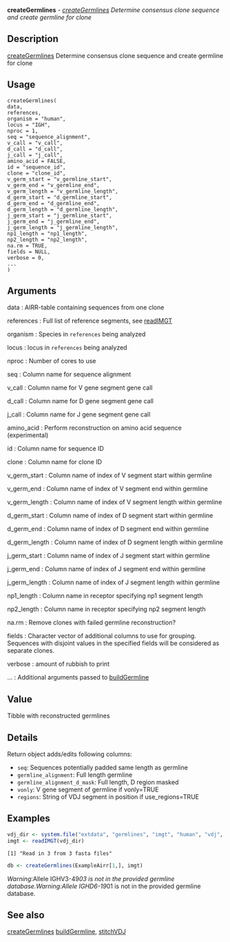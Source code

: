 **createGermlines** - *[createGermlines](createGermlines.md) Determine consensus clone sequence and create germline for clone*

Description
--------------------

[createGermlines](createGermlines.md) Determine consensus clone sequence and create germline for clone


Usage
--------------------
```
createGermlines(
data,
references,
organism = "human",
locus = "IGH",
nproc = 1,
seq = "sequence_alignment",
v_call = "v_call",
d_call = "d_call",
j_call = "j_call",
amino_acid = FALSE,
id = "sequence_id",
clone = "clone_id",
v_germ_start = "v_germline_start",
v_germ_end = "v_germline_end",
v_germ_length = "v_germline_length",
d_germ_start = "d_germline_start",
d_germ_end = "d_germline_end",
d_germ_length = "d_germline_length",
j_germ_start = "j_germline_start",
j_germ_end = "j_germline_end",
j_germ_length = "j_germline_length",
np1_length = "np1_length",
np2_length = "np2_length",
na.rm = TRUE,
fields = NULL,
verbose = 0,
...
)
```

Arguments
-------------------

data
:   AIRR-table containing sequences from one clone

references
:   Full list of reference segments, see [readIMGT](readIMGT.md)

organism
:   Species in `references` being analyzed

locus
:   locus in `references` being analyzed

nproc
:   Number of cores to use

seq
:   Column name for sequence alignment

v_call
:   Column name for V gene segment gene call

d_call
:   Column name for D gene segment gene call

j_call
:   Column name for J gene segment gene call

amino_acid
:   Perform reconstruction on amino acid sequence (experimental)

id
:   Column name for sequence ID

clone
:   Column name for clone ID

v_germ_start
:   Column name of index of V segment start within germline

v_germ_end
:   Column name of index of V segment end within germline

v_germ_length
:   Column name of index of V segment length within germline

d_germ_start
:   Column name of index of D segment start within germline

d_germ_end
:   Column name of index of D segment end within germline

d_germ_length
:   Column name of index of D segment length within germline

j_germ_start
:   Column name of index of J segment start within germline

j_germ_end
:   Column name of index of J segment end within germline

j_germ_length
:   Column name of index of J segment length within germline

np1_length
:   Column name in receptor specifying np1 segment length

np2_length
:   Column name in receptor specifying np2 segment length

na.rm
:   Remove clones with failed germline reconstruction?

fields
:   Character vector of additional columns to use for grouping. 
Sequences with disjoint values in the specified fields 
will be considered as separate clones.

verbose
:   amount of rubbish to print

...
:   Additional arguments passed to [buildGermline](buildGermline.md)




Value
-------------------

Tibble with reconstructed germlines


Details
-------------------

Return object adds/edits following columns:

+ `seq`:  Sequences potentially padded  same length as germline
+ `germline_alignment`: Full length germline
+ `germline_alignment_d_mask`: Full length, D region masked
+ `vonly`:   V gene segment of germline if vonly=TRUE
+ `regions`: String of VDJ segment in position if use_regions=TRUE




Examples
-------------------

```R
vdj_dir <- system.file("extdata", "germlines", "imgt", "human", "vdj", package="dowser")
imgt <- readIMGT(vdj_dir)

```


```
[1] "Read in 3 from 3 fasta files"

```


```R
db <- createGermlines(ExampleAirr[1,], imgt)
```

*Warning*:Allele IGHV3-49*03 is not in the provided germline database.*Warning*:Allele IGHD6-19*01 is not in the provided germline database.

See also
-------------------

[createGermlines](createGermlines.md) [buildGermline](buildGermline.md), [stitchVDJ](stitchVDJ.md)






